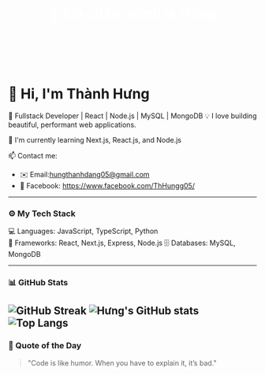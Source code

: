<div align="center" style="background-image: url('https://i.imgur.com/xxxxxx.jpg'); background-size: cover; padding: 40px;">
  <h1 style="color:white;">👋 Xin chào, mình là Hưng</h1>
  <p style="color:white;">Dev đam mê xây dựng những thứ nhỏ nhưng “chất”</p>
</div>

# 👋 Hi, I'm Thành Hưng

🚀 Fullstack Developer | React | Node.js | MySQL  | MongoDB
💡 I love building beautiful, performant web applications.

🌱 I'm currently learning Next.js, React.js, and Node.js

📫 Contact me:  
- ✉️ Email:hungthanhdang05@gmail.com  
- 📘 Facebook: https://www.facebook.com/ThHungg05/


---

### ⚙️ My Tech Stack
💻 Languages: JavaScript, TypeScript, Python  
🧰 Frameworks: React, Next.js, Express, Node.js
🗄️ Databases: MySQL, MongoDB  

---

### 📊 GitHub Stats
![GitHub Streak](https://streak-stats.demolab.com?user=thanhhungdev&theme=radical&hide_border=true)
![Hưng's GitHub stats](https://github-readme-stats.vercel.app/api?username=thanhhungdev&show_icons=true&theme=radical)
![Top Langs](https://github-readme-stats.vercel.app/api/top-langs/?username=thanhhungdev&layout=compact&theme=radical)
---

### 🧠 Quote of the Day
> "Code is like humor. When you have to explain it, it’s bad."
